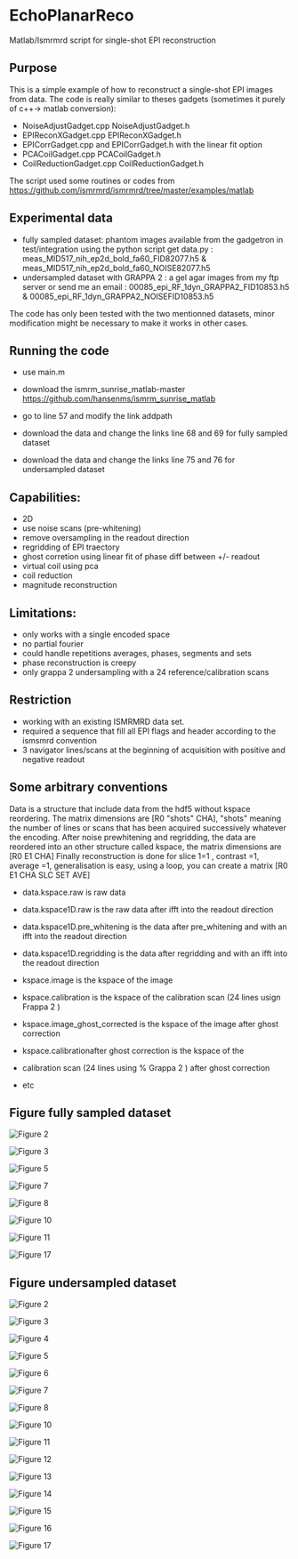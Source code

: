 # EchoPlanarReco
Matlab/Ismrmrd script for single-shot EPI reconstruction

## Purpose

This is a simple example of how to reconstruct a single-shot EPI images from data. The code is really similar to theses gadgets (sometimes it purely of c++-> matlab conversion):

* NoiseAdjustGadget.cpp NoiseAdjustGadget.h
* EPIReconXGadget.cpp EPIReconXGadget.h
* EPICorrGadget.cpp and EPICorrGadget.h with the linear fit option
* PCACoilGadget.cpp PCACoilGadget.h
* CoilReductionGadget.cpp CoilReductionGadget.h

The script used some routines or codes from https://github.com/ismrmrd/ismrmrd/tree/master/examples/matlab 

## Experimental data 

* fully sampled dataset: phantom images available from the gadgetron in test/integration using the python script get data.py :
meas_MID517_nih_ep2d_bold_fa60_FID82077.h5 & meas_MID517_nih_ep2d_bold_fa60_NOISE82077.h5
* undersampled dataset with GRAPPA 2 : a gel agar images from my ftp server or send me an email : 00085_epi_RF_1dyn_GRAPPA2_FID10853.h5 & 00085_epi_RF_1dyn_GRAPPA2_NOISEFID10853.h5

The code has only been tested with the two mentionned datasets, minor modification might be necessary to make it works in other cases.

## Running the code

* use main.m
* download the ismrm_sunrise_matlab-master https://github.com/hansenms/ismrm_sunrise_matlab	
* go to line 57 and modify the link addpath

* download the data and change the links line 68 and 69 for fully sampled dataset
* download the data and change the links line 75 and 76 for undersampled dataset

## Capabilities:
   * 2D
   * use noise scans (pre-whitening)
   * remove oversampling in the readout direction
   * regridding of EPI traectory
   * ghost corretion using linear fit of phase diff between +/- readout
   * virtual coil using pca
   * coil reduction
   * magnitude reconstruction     

##  Limitations:
   * only works with a single encoded space
   * no partial fourier
   * could handle repetitions averages, phases, segments and sets 
   * phase reconstruction is creepy
   * only grappa 2 undersampling with a 24 reference/calibration scans 
   

## Restriction
   * working with an existing ISMRMRD data set.
   * required a sequence that fill all EPI flags and header according to the ismsmrd convention
   * 3 navigator lines/scans at the beginning of acquisition with positive and negative readout
   

## Some arbitrary conventions 
Data is a structure that include data from the hdf5 without kspace reordering. The matrix dimensions are [R0 "shots" CHA], "shots" meaning the number of lines or scans that has been acquired successively whatever the encoding. After noise prewhitening and regridding, the data are reordered into an other structure called kspace, the matrix dimensions are [R0 E1 CHA]
Finally reconstruction is done for slice 1=1 , contrast =1, average =1, generalisation is easy, using a loop, you can create a matrix [R0 E1 CHA SLC SET AVE] 
 
* data.kspace.raw is raw data
* data.kspace1D.raw is the raw data after ifft into the readout direction
* data.kspace1D.pre_whitening  is the data after  pre_whitening and with an ifft into the readout direction
* data.kspace1D.regridding  is the data after regridding and with an ifft into the readout direction

* kspace.image is the kspace of the image 
* kspace.calibration is the kspace of the calibration scan (24 lines usign Frappa 2 )   

* kspace.image_ghost_corrected is the kspace of the image after ghost correction 
* kspace.calibrationafter ghost correction  is the kspace of the
* calibration scan (24 lines using % Grappa 2 ) after ghost correction  
* etc

## Figure fully sampled dataset

![Figure 2](https://github.com/valeryozenne/EchoPlanarReco/blob/master/figures_full_sampling/figure2.png)

![Figure 3](https://github.com/valeryozenne/EchoPlanarReco/blob/master/figures_full_sampling/figure3.png)

![Figure 5](https://github.com/valeryozenne/EchoPlanarReco/blob/master/figures_full_sampling/figure5.png)

![Figure 7](https://github.com/valeryozenne/EchoPlanarReco/blob/master/figures_full_sampling/figure7.png)

![Figure 8](https://github.com/valeryozenne/EchoPlanarReco/blob/master/figures_full_sampling/figure8.png)

![Figure 10](https://github.com/valeryozenne/EchoPlanarReco/blob/master/figures_full_sampling/figure10.png)

![Figure 11](https://github.com/valeryozenne/EchoPlanarReco/blob/master/figures_full_sampling/figure11.png)

![Figure 17](https://github.com/valeryozenne/EchoPlanarReco/blob/master/figures_full_sampling/figure17.png)

## Figure undersampled dataset

![Figure 2](https://github.com/valeryozenne/EchoPlanarReco/blob/master/figures_grappa_sampling/figure2.png)

![Figure 3](https://github.com/valeryozenne/EchoPlanarReco/blob/master/figures_grappa_sampling/figure3.png)

![Figure 4](https://github.com/valeryozenne/EchoPlanarReco/blob/master/figures_grappa_sampling/figure4.png)

![Figure 5](https://github.com/valeryozenne/EchoPlanarReco/blob/master/figures_grappa_sampling/figure5.png)

![Figure 6](https://github.com/valeryozenne/EchoPlanarReco/blob/master/figures_grappa_sampling/figure6.png)

![Figure 7](https://github.com/valeryozenne/EchoPlanarReco/blob/master/figures_grappa_sampling/figure7.png)

![Figure 8](https://github.com/valeryozenne/EchoPlanarReco/blob/master/figures_grappa_sampling/figure8.png)

![Figure 10](https://github.com/valeryozenne/EchoPlanarReco/blob/master/figures_grappa_sampling/figure10.png)

![Figure 11](https://github.com/valeryozenne/EchoPlanarReco/blob/master/figures_grappa_sampling/figure11.png)

![Figure 12](https://github.com/valeryozenne/EchoPlanarReco/blob/master/figures_grappa_sampling/figure12.png)

![Figure 13](https://github.com/valeryozenne/EchoPlanarReco/blob/master/figures_grappa_sampling/figure13.png)

![Figure 14](https://github.com/valeryozenne/EchoPlanarReco/blob/master/figures_grappa_sampling/figure14.png)

![Figure 15](https://github.com/valeryozenne/EchoPlanarReco/blob/master/figures_grappa_sampling/figure15.png)

![Figure 16](https://github.com/valeryozenne/EchoPlanarReco/blob/master/figures_grappa_sampling/figure16.png)

![Figure 17](https://github.com/valeryozenne/EchoPlanarReco/blob/master/figures_grappa_sampling/figure17.png)
